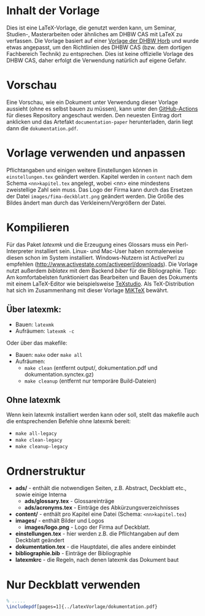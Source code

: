 # Inhalt der Vorlage
Dies ist eine LaTeX-Vorlage, die genutzt werden kann, um Seminar, Studien-, Masterarbeiten oder ähnliches am DHBW CAS mit LaTeX zu verfassen. Die Vorlage basiert auf einer [Vorlage der DHBW Horb](https://github.com/dhbw-horb/latexVorlage) und wurde etwas angepasst, um den Richtlinien des DHBW CAS (bzw. dem dortigen Fachbereich Technik) zu entsprechen. Dies ist keine offizielle Vorlage des DHBW CAS, daher erfolgt die Verwendung natürlich auf eigene Gefahr.

# Vorschau
Eine Vorschau, wie ein Dokument unter Verwendung dieser Vorlage aussieht (ohne es selbst bauen zu müssen), kann unter den [GitHub-Actions](https://github.com/maxkde/latextemplate-dhbwcas/actions) für dieses Repository angeschaut werden. Den neuesten Eintrag dort anklicken und das Artefakt `documentation-paper` herunterladen, darin liegt dann die `dokumentation.pdf`.

# Vorlage verwenden und anpassen
Pflichtangaben und einigen weitere Einstellungen können in `einstellungen.tex` geändert werden. Kapitel werden in `content` nach dem Schema `<nn>kapitel.tex` angelegt, wobei &lt;nn&gt; eine mindestens zweistellige Zahl sein muss. Das Logo der Firma kann durch das Ersetzen der Datei `images/fima-deckblatt.png` geändert werden. Die Größe des Bildes ändert man durch das Verkleinern/Vergrößern der Datei.

# Kompilieren
Für das Paket _latexmk_ und die Erzeugung eines Glossars muss ein Perl-Interpreter installiert sein. Linux- und Mac-User haben normalerweise diesen schon im System installiert. Windows-Nutzern ist ActivePerl zu empfehlen (http://www.activestate.com/activeperl/downloads). Die Vorlage nutzt außerdem _biblatex_ mit dem Backend _biber_ für die Bibliographie. 
Tipp: Am komfortabelsten funktioniert das Bearbeiten und Bauen des Dokuments mit einem LaTeX-Editor wie beispielsweise [TeXstudio](https://www.texstudio.org/). Als TeX-Distribution hat sich im Zusammenhang mit dieser Vorlage [MiKTeX](https://miktex.org/) bewährt.

## Über latexmk:
* Bauen: `latexmk`
* Aufräumen: `latexmk -c`

Oder über das makefile:
* Bauen: `make` oder `make all`
* Aufräumen:
  * `make clean` (entfernt output/, dokumentation.pdf und dokumentation.synctex.gz)
  * `make cleanup` (entfernt nur temporäre Build-Dateien)

## Ohne latexmk
Wenn kein latexmk installiert werden kann oder soll, stellt das makefile auch die entsprechenden Befehle ohne latexmk bereit: 
* `make all-legacy`
* `make clean-legacy`
* `make cleanup-legacy`

# Ordnerstruktur
* **ads/** - enthält die notwendigen Seiten, z.B. Abstract, Deckblatt etc., sowie einige Interna
	* **ads/glossary.tex** - Glossareinträge
	* **ads/acronyms.tex** - Einträge des Abkürzungsverzeichnisses
* **content/** - enthält pro Kapitel eine Datei (Schema: `<nn>kapitel.tex`)
* **images/** - enthält Bilder und Logos
	* **images/logo.png** - Logo der Firma auf Deckblatt.
* **einstellungen.tex** - hier werden z.B. die Pflichtangaben auf dem Deckblatt geändert
* **dokumentation.tex** - die Hauptdatei, die alles andere einbindet
* **bibliographie.bib** - Einträge der Bibliographie
* **latexmkrc** - die Regeln, nach denen latexmk das Dokument baut

# Nur Deckblatt verwenden
```latex
% .....
\includepdf[pages=1]{../latexVorlage/dokumentation.pdf}
```
